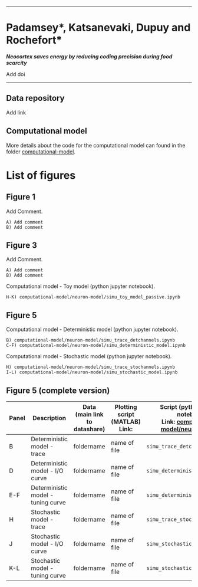 ------------------------------  

# Padamsey*, Katsanevaki, Dupuy and Rochefort* 

***Neocortex saves energy by reducing coding precision during food scarcity***

Add doi

------------------------------ 

## Data repository

Add link

## Computational model

More details about the code for the computational model can found in the folder [computational-model](computational-model).


# List of figures

## Figure 1

Add Comment.

    A) Add comment
    B) Add comment
    

## Figure 3

Add Comment.

    A) Add comment
    B) Add comment
    
Computational model - Toy model (python jupyter notebook).

    H-K) computational-model/neuron-model/simu_toy_model_passive.ipynb


## Figure 5

Computational model - Deterministic model (python jupyter notebook).

    B) computational-model/neuron-model/simu_trace_detchannels.ipynb
    C-F) computational-model/neuron-model/simu_deterministic_model.ipynb
    
Computational model - Stochastic model (python jupyter notebook).

    H) computational-model/neuron-model/simu_trace_stochannels.ipynb
    I-L) computational-model/neuron-model/simu_stochastic_model.ipynb
    
## Figure 5 (complete version)

| Panel | Description | Data <br />(main link to datashare) | Plotting script (MATLAB) <br /> Link:  | Script (python jupyter notebook) <br /> Link: [computational-model/neuron-model](computational-model/neuron-model) |
| ----- | ----------- | ---- | ---- | ----------- |  
| B       |  Deterministic model - trace | foldername  | name of file | `simu_trace_detchannels.ipynb` |
| D       |  Deterministic model - I/O curve | foldername  | name of file | `simu_deterministic_model.ipynb` |
| E-F       |  Deterministic model - tuning curve | foldername  | name of file | `simu_deterministic_model.ipynb` |
| H       |  Stochastic model - trace | foldername  | name of file | `simu_trace_stochannels.ipynb` |
| J       |  Stochastic model - I/O curve | foldername  | name of file | `simu_stochastic_model.ipynb` |
| K-L       |  Stochastic model - tuning curve | foldername  | name of file | `simu_stochastic_model.ipynb` |
